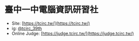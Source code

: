 # 臺中一中電腦資訊研習社

- Site: [https://tcirc.tw/](https://tcirc.tw/)
- ig: [@tcirc_39th](https://www.instagram.com/tcirc_39th/)
- Online Judge: [https://judge.tcirc.tw/](https://judge.tcirc.tw/)
